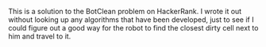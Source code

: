 This is a solution to the BotClean problem on HackerRank.  I wrote it out without looking up any algorithms that have been developed, just to see if I could figure out a good way for the robot to find the closest dirty cell next to him and travel to it.

